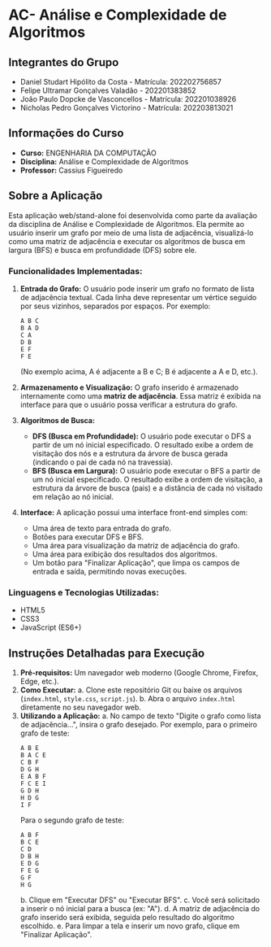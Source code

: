 # AC- Análise e Complexidade de Algoritmos

## Integrantes do Grupo

- Daniel Studart Hipólito da Costa - Matrícula: 202202756857
- Felipe Ultramar Gonçalves Valadão - 202201383852
- João Paulo Dopcke de Vasconcellos - Matrícula: 202201038926
- Nicholas Pedro Gonçalves Victorino - Matrícula: 202203813021

## Informações do Curso

- **Curso:** ENGENHARIA DA COMPUTAÇÃO
- **Disciplina:** Análise e Complexidade de Algoritmos
- **Professor:** Cassius Figueiredo 
## Sobre a Aplicação

Esta aplicação web/stand-alone foi desenvolvida como parte da avaliação da disciplina de Análise e Complexidade de Algoritmos. Ela permite ao usuário inserir um grafo por meio de uma lista de adjacência, visualizá-lo como uma matriz de adjacência e executar os algoritmos de busca em largura (BFS) e busca em profundidade (DFS) sobre ele.

### Funcionalidades Implementadas:

1.  **Entrada do Grafo:** O usuário pode inserir um grafo no formato de lista de adjacência textual. Cada linha deve representar um vértice seguido por seus vizinhos, separados por espaços. Por exemplo:
    ```
    A B C
    B A D
    C A
    D B
    E F
    F E
    ```
    (No exemplo acima, A é adjacente a B e C; B é adjacente a A e D, etc.).

2.  **Armazenamento e Visualização:** O grafo inserido é armazenado internamente como uma **matriz de adjacência**. Essa matriz é exibida na interface para que o usuário possa verificar a estrutura do grafo.

3.  **Algoritmos de Busca:**
    * **DFS (Busca em Profundidade):** O usuário pode executar o DFS a partir de um nó inicial especificado. O resultado exibe a ordem de visitação dos nós e a estrutura da árvore de busca gerada (indicando o pai de cada nó na travessia).
    * **BFS (Busca em Largura):** O usuário pode executar o BFS a partir de um nó inicial especificado. O resultado exibe a ordem de visitação, a estrutura da árvore de busca (pais) e a distância de cada nó visitado em relação ao nó inicial.

4.  **Interface:** A aplicação possui uma interface front-end simples com:
    * Uma área de texto para entrada do grafo.
    * Botões para executar DFS e BFS.
    * Uma área para visualização da matriz de adjacência do grafo.
    * Uma área para exibição dos resultados dos algoritmos.
    * Um botão para "Finalizar Aplicação", que limpa os campos de entrada e saída, permitindo novas execuções.

### Linguagens e Tecnologias Utilizadas:

- HTML5
- CSS3
- JavaScript (ES6+)

## Instruções Detalhadas para Execução

1.  **Pré-requisitos:** Um navegador web moderno (Google Chrome, Firefox, Edge, etc.).
2.  **Como Executar:**
    a. Clone este repositório Git ou baixe os arquivos (`index.html`, `style.css`, `script.js`).
    b. Abra o arquivo `index.html` diretamente no seu navegador web.
3.  **Utilizando a Aplicação:**
    a. No campo de texto "Digite o grafo como lista de adjacência...", insira o grafo desejado. Por exemplo, para o primeiro grafo de teste:
       ```
       A B E
       B A C E
       C B F
       D G H
       E A B F
       F C E I
       G D H
       H D G
       I F

       ```
       Para o segundo grafo de teste:
       ```
       A B F
       B C E
       C D 
       D B H
       E D G
       F E G 
       G F
       H G
      
       ```
    b. Clique em "Executar DFS" ou "Executar BFS".
    c. Você será solicitado a inserir o nó inicial para a busca (ex: "A").
    d. A matriz de adjacência do grafo inserido será exibida, seguida pelo resultado do algoritmo escolhido.
    e. Para limpar a tela e inserir um novo grafo, clique em "Finalizar Aplicação".
